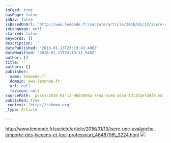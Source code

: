 ```yaml
---
inFeed: true
hasPage: false
inNav: false
isBasedOnUrl: 'http://www.lemonde.fr/societe/article/2016/01/13/isere-une-avalanche-emporte-des-lyceens-et-leur-professeur_4846706_3224.html'
inLanguage: null
starred: false
keywords: []
description: ''
datePublished: '2016-01-13T23:19:43.406Z'
dateModified: '2016-01-13T23:19:31.540Z'
author: []
title: ''
authors: []
publisher:
  name: lemonde.fr
  domain: www.lemonde.fr
  url: null
  favicon: null
sourcePath: _posts/2016-01-13-90d3804a-7eaa-4ce8-ad54-4d1153efd4f8.md
published: true
_context: 'http://schema.org'
_type: Article

---
```

http://www.lemonde.fr/societe/article/2016/01/13/isere-une-avalanche-emporte-des-lyceens-et-leur-professeur\_4846706\_3224.html
![](http://s2.lemde.fr/image2x/2016/01/13/534x0/4846780_6_2a8e_les-secouristes-interviennent-sur-le-site-de_42d8def05211d45e4df30dc81fa58642.jpg)